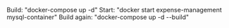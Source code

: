 Build: "docker-compose up -d"
Start: "docker start expense-management mysql-container"
Build again: "docker-compose up -d --build"